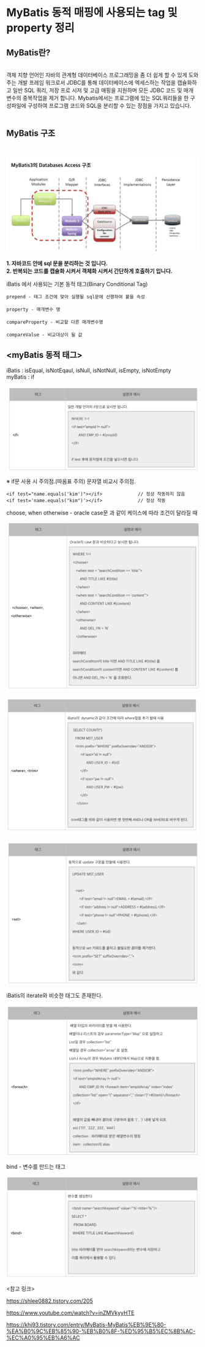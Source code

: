 
# MyBatis 동적 매핑에 사용되는 tag 및 property 정리


## MyBatis란? 
<br>
객체 지향 언어인 자바의 관계형 데이터베이스 프로그래밍을 좀 더 쉽게 할 수 있게 도와 주는 개발 프레임 워크로서 JDBC를 통해 데이터베이스에 엑세스하는 작업을 캡슐화하고 일반 SQL 쿼리, 저장 프로 시저 및 고급 매핑을 지원하며 모든 JDBC 코드 및 매개 변수의 중복작업을 제거 합니다. Mybatis에서는 프로그램에 있는 SQL쿼리들을 한 구성파일에 구성하여 프로그램 코드와 SQL을 분리할 수 있는 장점을 가지고 있습니다.<br>

<br>

## MyBatis 구조
<br>

![main_img1](./img/main_img1.png)

**1. 자바코드 안에 sql 문을 분리하는 것 입니다.** <br>
**2. 반복되는 코드를 캡슐화 시켜서 객체화 시켜서 간단하게 호출하기 입니다.<br>**


iBatis 에서 사용되는 기본 동적 태그(Binary Conditional Tag)<br>
~~~
prepend - 태그 조건에 맞아 실행될 sql문에 선행하여 붙을 속성

property - 매개변수 명

compareProperty - 비교할 다른 매개변수명

compareValue - 비교대상이 될 값 
~~~


## <myBatis 동적 태그>

iBatis : isEqual, isNotEqaul, isNull, isNotNull, isEmpty, isNotEmpty <br>
myBatis : if

![main_img2](./img/main_img2.png)

※ if문 사용 시 주의점.(따옴표 주의) 문자열 비교시 주의점.
~~~
<if test="name.equals('kim')"></if>             // 정상 작동하지 않음 
<if test='name.equals("kim")'></if>             // 정상 작동
~~~

choose, when otherwise - oracle case문 과 같이 케이스에 따라 조건이 달라질 때

![main_img3](./img/main_img3.png)

![main_img4](./img/main_img4.png)

![main_img5](./img/main_img5.png)

iBatis의 iterate와 비슷한 태그도 존재한다.

![main_img6](./img/main_img6.png)

bind - 변수를 만드는 태그

![main_img7](./img/main_img7.png)




<참고 링크>

https://shlee0882.tistory.com/205

https://www.youtube.com/watch?v=inZMVkyyHTE

https://khj93.tistory.com/entry/MyBatis-MyBatis%EB%9E%80-%EA%B0%9C%EB%85%90-%EB%B0%8F-%ED%95%B5%EC%8B%AC-%EC%A0%95%EB%A6%AC